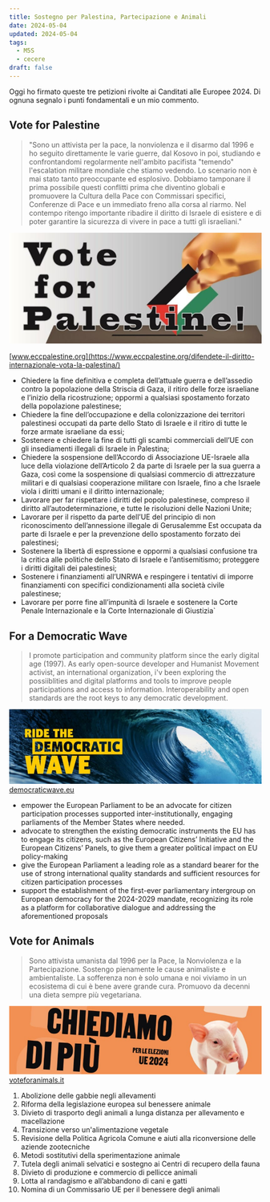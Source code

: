 ```yaml
---
title: Sostegno per Palestina, Partecipazione e Animali
date: 2024-05-04
updated: 2024-05-04
tags:
  - M5S
  - cecere
draft: false
---
```


Oggi ho firmato queste tre petizioni rivolte ai Canditati alle Europee 2024.
Di ognuna segnalo i punti fondamentali e un mio commento.

## Vote for Palestine
> "Sono un attivista per la pace, la nonviolenza e il disarmo dal 1996 e ho seguito direttamente le varie guerre, dal Kosovo in poi, studiando e confrontandomi regolarmente nell'ambito pacifista "temendo" l'escalation militare mondiale che stiamo vedendo. Lo scenario non è mai stato tanto preoccupante ed esplosivo. Dobbiamo tamponare il prima possibile questi conflitti prima che diventino globali e promuovere la Cultura della Pace con Commissari specifici, Conferenze di Pace e un immediato freno alla corsa al riarmo. Nel contempo ritengo importante ribadire il diritto di Israele di esistere e di poter garantire la sicurezza di vivere in pace a tutti gli israeliani."

![](./vote4palestine.jpg)

[www.eccpalestine.org](https://www.eccpalestine.org/difendete-il-diritto-internazionale-vota-la-palestina/)

- Chiedere la fine definitiva e completa dell’attuale guerra e dell’assedio contro la popolazione della Striscia di Gaza, il ritiro delle forze israeliane e l’inizio della ricostruzione; oppormi a qualsiasi spostamento forzato della popolazione palestinese;
- Chiedere la fine dell’occupazione e della colonizzazione dei territori palestinesi occupati da parte dello Stato di Israele e il ritiro di tutte le forze armate israeliane da essi;
- Sostenere e chiedere la fine di tutti gli scambi commerciali dell’UE con gli insediamenti illegali di Israele in Palestina;
- Chiedere la sospensione dell’Accordo di Associazione UE-Israele alla luce della violazione dell’Articolo 2 da parte di Israele per la sua guerra a Gaza, così come la sospensione di qualsiasi commercio di attrezzature militari e di qualsiasi cooperazione militare con Israele, fino a che Israele viola i diritti umani e il diritto internazionale;
- Lavorare per far rispettare i diritti del popolo palestinese, compreso il diritto all’autodeterminazione, e tutte le risoluzioni delle Nazioni Unite;
- Lavorare per il rispetto da parte dell’UE del principio di non riconoscimento dell’annessione illegale di Gerusalemme Est occupata da parte di Israele e per la prevenzione dello spostamento forzato dei palestinesi;
- Sostenere la libertà di espressione e oppormi a qualsiasi confusione tra la
critica alle politiche dello Stato di Israele e l’antisemitismo; proteggere i diritti
digitali dei palestinesi;
- Sostenere i finanziamenti all’UNRWA e respingere i tentativi di imporre finanziamenti con specifici condizionamenti alla società civile palestinese;
- Lavorare per porre fine all’impunità di Israele e sostenere la Corte Penale Internazionale e la Corte Internazionale di Giustizia`

## For a Democratic Wave

> I promote participation and community platform since the early digital age (1997). As early open-source developer and Humanist Movement activist, an international organization, i'v been exploring the possiiblities and digital platforms and tools to improve people participations and access to information. Interoperability and open standards are the root keys to any democratic development.

![](ride-democratic.jpg)
[democraticwave.eu](https://democraticwave.eu)

- empower the European Parliament to be an advocate for citizen participation processes supported inter-institutionally, engaging parliaments of the Member States where needed.
- advocate to strengthen the existing democratic instruments the EU has to engage its citizens, such as the European Citizens’ Initiative and the European Citizens’ Panels, to give them a greater political impact on EU policy-making
- give the European Parliament a leading role as a standard bearer for the use of strong international quality standards and sufficient resources for citizen participation processes
- support the establishment of the first-ever parliamentary intergroup on European democracy for the 2024-2029 mandate, recognizing its role as a platform for collaborative dialogue and addressing the aforementioned proposals

## Vote for Animals

> Sono attivista umanista dal 1996 per la Pace, la Nonviolenza e la Partecipazione. Sostengo pienamente le cause animaliste e ambientaliste. La sofferenza non è solo umana e noi viviamo in un ecosistema di cui è bene avere grande cura. Promuovo da decenni una dieta sempre più vegetariana.

![](vote-animals.jpg)
[voteforanimals.it](https://voteforanimals.it/candidato/stefano-cecere/)

1. Abolizione delle gabbie negli allevamenti
2. Riforma della legislazione europea sul benessere animale
3. Divieto di trasporto degli animali a lunga distanza per allevamento e macellazione
4. Transizione verso un'alimentazione vegetale
5. Revisione della Politica Agricola Comune e aiuti alla riconversione delle aziende zootecniche
6. Metodi sostitutivi della sperimentazione animale
7. Tutela degli animali selvatici e sostegno ai Centri di recupero della fauna
8. Divieto di produzione e commercio di pellicce animali
9. Lotta al randagismo e all’abbandono di cani e gatti
10. Nomina di un Commissario UE per il benessere degli animali
